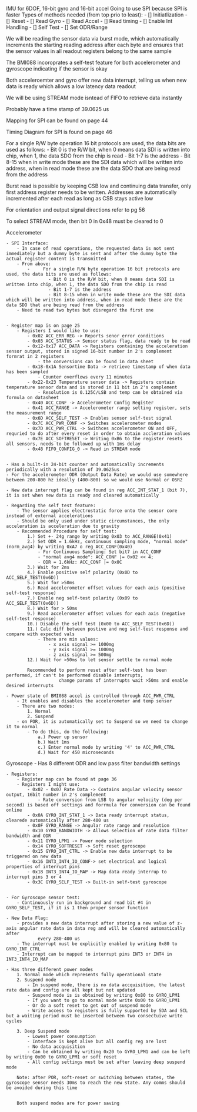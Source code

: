 
IMU for 6DOF, 16-bit gyro and 16-bit accel
Going to use SPI because SPI is faster
Types of methods needed (from top prio to least):
    - [] Initiatlization
    - [] Reset
    - [] Read Gyro
    - [] Read Accel
    - [] Read timing
    - [] Enable Int Handling
    - [] Self Test
    - [] Set ODR/Range


We will be reading the sensor data via burst mode, which automatically increments the starting reading address after each byte and ensures
that the sensor values in all readout registers belong to the same sample

The BMI088 incoroprates a self-test feature for both accelerometer and gyroscope indicating if the sensor is okay

Both acceleroemter and gyro offer new data interrupt, telling us when new data is ready which allows a low latency data readout

We will be using STREAM mode isntead of FIFO to retrieve data instantly

Probably have a time stamp of 39.0625 us

Mapping for SPI can be found on page 44

Timing Diagram for SPI is found on page 46

For a single R/W byte operation 16 bit protocols are used, the data bits are used as follows:
    - Bit 0 is the R/W bit, when 0 means data SDI is written into chip, when 1, the data SDO from the chip is read
    - Bit 1-7 is the address
    - Bit 8-15 when in write mode these are the SDI data which will be written into address, when in read mode these are the data SDO that are being read from the address

Burst read is possible by keeping CSB low and continuing data transfer, only first address register needs to be written.
Addresses are automatically incremented after each read as long as CSB stays active low

For orientation and output signal directions refer to pg 56

To select STREAM mode, then bit 0 in 0x48 must be cleared to 0

Accelerometer

    - SPI Interface:
        - In case of read operations, the requested data is not sent immediately but a dummy byte is sent and after the dummy byte the actual register content is transmitted
        - From above:
            -     For a single R/W byte operation 16 bit protocols are used, the data bits are used as follows:
                    - Bit 0 is the R/W bit, when 0 means data SDI is written into chip, when 1, the data SDO from the chip is read
                    - Bit 1-7 is the address
                    - Bit 8-15 when in write mode these are the SDI data which will be written into address, when in read mode these are the data SDO that are being read from the address
        - Need to read two bytes but disregard the first one


    - Register map is on page 25
        - Registers I would like to use:
            - 0x02 ACC_ERR_REG -> Reports senor error conditions
            - 0x03 ACC_STATUS -> Sensor status flag, data ready to be read
            - 0x12-0x17 ACC_DATA -> Registers containing the acceleration sensor output, stored in signed 16-bit number in 2's complement formrat in 2 registers
                - the conversions can be found in data sheet
            - 0x18-0x1A Sensortime Data -> retrieve timestamp of when data has been sampled
                - Counter overflows every 11 minutes
            - 0x22-0x23 Temperature sensor data -> Registers contain temperature sensor data and is stored in 11 bit in 2's complement
                - Resolution is 0.125C/LSB and temp can be obtained via formula on datasheet
            - 0x40 ACC_CONF -> Accelerometer Config Register
            - 0x41 ACC_RANGE -> Accelerometer range setting register, sets the measurement range
            - 0x6D ACC_SELF_TEST -> Enables sensor self-test signal
            - 0x7C ACC_PWR_CONF -> Switches accelerometer modes
            - 0x7D ACC_PWR_CTRL -> Swithces accelerometer ON and OFF, requried to do after every reset in order to obtain accleration values
            - 0x7E ACC_SOFTRESET -> Writing 0xB6 to the register resets all sensors, needs to be followed up with 1ms delay
            - 0x48 FIFO_CONFIG_0 -> Read in STREAM mode


    - Has a built-in 24-bit counter and automatically increments periodically with a resolution of 39.0625us
    - For the accelerometer ODR (Output Data Rate) we would use somewhere between 200-800 hz ideally (400-800) so we would use Normal or OSR2

    - New data interrupt flag can be found in reg ACC_INT_STAT_1 (bit 7), it is set when new data is ready and cleared automatically

    - Regarding the self test feature:
        - The sensor applies electrostatic force onto the sensor core instead of external accelerations
        - Should be only used under static circumstances, the only acceleration is acceleration due to gravity
        - Recommended Procedure for self test:
            1.) Set +- 24g range by writing 0x03 to ACC_RANGE(0x41)
            2.) Set ODR = 1.6kHz, continuous sampling mode, "normal mode" (norm_avg4) by writing 0xA7 o reg ACC_CONF(0x40)
                - For Continuous Sampling: Set bit7 in ACC_CONF
                - "normal avg4 mode": ACC_CONF |= 0x02 << 4;
                - ODR = 1.6kHz: ACC_CONF |= 0x0C
            3.) Wait for 2ms
            4.) Enable positive self polarity (0x0D to ACC_SELF_TEST(0x6D))
            5.) Wait for >50ms
            6.) Read accelerometer offset values for each axis (positive self-test response)
            7.) Enable neg self-test polarity (0x09 to ACC_SELF_TEST(0x6D))
            8.) Wait for > 50ms
            9.) Read accelerometer offset values for each axis (negative self-test response)
            10.) Disable the self test (0x00 to ACC_SELF_TEST(0x6D))
            11.) Calc diff between postive and neg self-test response and compare with expected vals
                - There are min values:
                    - x axis signal >= 1000mg
                    - y axis signal >= 1000mg
                    - z axis signal >= 500mg
            12.) Wait for >50ms to let sensor settle to normal mode

            Recommended to perform reset after self-test has been performed, if can't be performed disable interrupts,
                        change params of interrupts wait >50ms and enable desired interrupts

    - Power state of BMI088 accel is controlled through ACC_PWR_CTRL
        - It enables and disables the accelerometer and temp sensor
        - There are two modes:
            1. Normal
            2. Suspend
        - on POR, it is automatically set to Suspend so we need to change it to normal
            - To do this, do the following:
                a.) Power up sensor
                b.) Wait 1ms
                c.) Enter normal mode by writing '4' to ACC_PWR_CTRL
                d.) Wait for 450 microseconds

Gyroscope
    - Has 8 different ODR and low pass filter bandwidth settings

    - Registers:
        - Register map can be found at page 36
        - Registers I might use:
            - 0x02 - 0x07 Rate Data -> Contains angular velocity sensor output, 16bit number in 2's complement
                - Rate conversion from LSB to angular velocity (deg per second) is based off settings and forrmula for conversion can be found online
            - 0x0A GYRO_INT_STAT_1 -> Data ready interrupt status, clearede automatically after 280-400 us
            - 0x0F GYRO_RANGE -> Angular rate range and resolution
            - 0x10 GYRO_BANDWIDTH -> Allows selection of rate data filter bandwidth and ODR
            - 0x11 GYRO_LPM1 -> Power mode selection
            - 0x14 GYRO_SOFTRESET -> Soft reset gyroscope
            - 0x15 GYRO_INT_CTRL -> Enable new data interrupt to be triggered on new data
            - 0x16 INT3_INT4_IO_CONF-> set electrical and logical properties of interrupt pins
            - 0x18 INT3_INT4_IO_MAP -> Map data ready interrup to interrupt pins 3 or 4
            - 0x3C GYRO_SELF_TEST -> Built-in self-test gyroscope


    - For Gyroscope sensor test:
        - Continuously run in background and read bit #4 in GYRO_SELF_TEST, if it is 1 then proper sensor function

    - New Data Flag:
        - provides a new data interrupt after storing a new value of z-axis angular rate data in data reg and will be cleared automatically after
                every 280-400 us
        - The interrupt must be explicitly enabled by writing 0x80 to GYRO_INT_CTRL
        - Interrupt can be mapped to interrupt pins INT3 or INT4 in INT3_INT4_IO_MAP

    - Has three different power modes
        1. Normal mode which represents fully operational state
        2. Suspend mode
            - In suspend mode, there is no data accquisition, the latest rate data and config are all kept but not updated
            - Suspend mode is is obtained by writing 0x80 to GYRO_LPM1
            - If you want to go to normal mode write 0x00 to GYRO_LPM1
            - Or do a soft reset to get out of suspend mode
            - Write access to registers is fully supported by SDA and SCL but a waiting period must be inserted between two consectuive write cycles

        3. Deep Suspend mode
            - Lowest power consumption
            - Interface is kept alive but all config reg are lost
            - No data accquisition
            - Can be obtained by writing 0x20 to GYRO_LPM1 and can be left by writing 0x00 to GYRO_LPM1 or soft reset
            - All config settings must be set after leaving deep suspend mode

        Note: after POR, soft-reset or switching between states, the gyroscope sensor needs 30ms to reach the new state. Any comms should be avoided during this time


        Both suspend modes are for power saving


